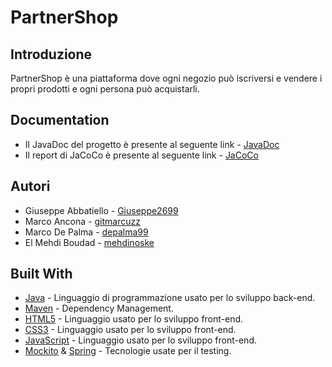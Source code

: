 # PartnerShop

## Introduzione
PartnerShop è una piattaforma dove ogni negozio può iscriversi e vendere i propri prodotti e ogni persona può acquistarli.

## Documentation
- Il JavaDoc del progetto è presente al seguente link - [JavaDoc](https://depalma99.github.io/PartnerShop/javadoc)
- Il report di JaCoCo è presente al seguente link - [JaCoCo](https://depalma99.github.io/PartnerShop/jacoco/)
## Autori
- Giuseppe Abbatiello - [Giuseppe2699](https://github.com/Giuseppe2699)
- Marco Ancona - [gitmarcuzz](https://github.com/gitmarcuzz)
- Marco De Palma - [depalma99](https://github.com/depalma99)
- El Mehdi Boudad - [mehdinoske](https://github.com/mehdinoske)

## Built With
- [Java](https://jdk.java.net/15/) - Linguaggio di programmazione usato per lo sviluppo back-end.
- [Maven](https://maven.apache.org/) - Dependency Management.
- [HTML5](https://www.w3schools.com/html/default.asp) - Linguaggio usato per lo sviluppo front-end.
- [CSS3](https://www.w3schools.com/css/default.asp) - Linguaggio usato per lo sviluppo front-end.
- [JavaScript](https://www.w3schools.com/js/default.asp) - Linguaggio usato per lo sviluppo front-end.
- [Mockito](https://site.mockito.org/) & [Spring](https://spring.io/) - Tecnologie usate per il testing. 
